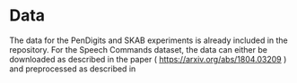 # Data
The data for the PenDigits and SKAB experiments is already included in the repository. For the Speech Commands dataset, the data
can either be downloaded as described in the paper ( https://arxiv.org/abs/1804.03209 ) and preprocessed as described in 
